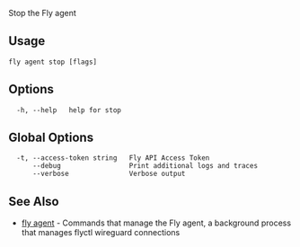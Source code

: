 Stop the Fly agent


## Usage
~~~
fly agent stop [flags]
~~~

## Options

~~~
  -h, --help   help for stop
~~~

## Global Options

~~~
  -t, --access-token string   Fly API Access Token
      --debug                 Print additional logs and traces
      --verbose               Verbose output
~~~

## See Also

* [fly agent](/docs/flyctl/fly-agent/)	 - Commands that manage the Fly agent, a background process that manages flyctl wireguard connections

